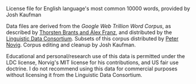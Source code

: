 License file for English language's most common 10000 words, provided by Josh Kaufman

Data files are derived from the *Google Web Trillion Word Corpus*, as described by 
[Thorsten Brants and Alex Franz](http://googleresearch.blogspot.com/2006/08/all-our-n-gram-are-belong-to-you.html), 
and distributed by the [Linguistic Data Consortium](http://www.ldc.upenn.edu/Catalog/CatalogEntry.jsp?catalogId=LDC2006T13). 
Subsets of this corpus distributed by 
[Peter Novig](http://norvig.com/ngrams/). Corpus editing and cleanup by Josh Kaufman.

Educational and personal/research use of this data is permitted under the LDC license, Norvig's MIT license 
for his contributions, and US fair use doctrine. I do not recommend using this data for commercial purposes 
without licensing it from the Linguistic Data Consortium.

